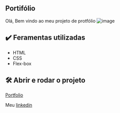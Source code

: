 ## Portifólio 

Olá, Bem vindo ao meu projeto de protfólio
![image](https://github.com/user-attachments/assets/621fa1b7-2705-495f-ae5b-64825b9d4c8f)


## ✔️ Feramentas utilizadas
* HTML
* CSS
* Flex-box


## 🛠️ Abrir e rodar o projeto
[Portfolio](http://127.0.0.1:5500/) 


Meu [linkedin](https://www.linkedin.com/in/fabianalimadias/)

